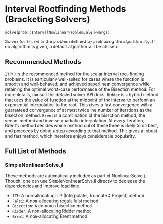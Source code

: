 # Interval Rootfinding Methods (Bracketing Solvers)

`solve(prob::IntervalNonlinearProblem,alg;kwargs)`

Solves for ``f(t)=0`` in the problem defined by `prob` using the algorithm
`alg`. If no algorithm is given, a default algorithm will be chosen.

## Recommended Methods

`ITP()` is the recommended method for the scalar interval root-finding problems. It is particularly well-suited for cases where the function is smooth and well-behaved; and achieved superlinear convergence while retaining the optimal worst-case performance of the Bisection method. For more details, consult the detailed solver API docs. 
`Ridder` is a hybrid method that uses the value of function at the midpoint of the interval to perform an exponential interpolation to the root. This gives a fast convergence with a guaranteed convergence of at most twice the number of iterations as the bisection method.
`Brent` is a combination of the bisection method, the secant method and inverse quadratic interpolation. At every iteration, Brent's method decides which method out of these three is likely to do best, and proceeds by doing a step according to that method. This gives a robust and fast method, which therefore enjoys considerable popularity.

## Full List of Methods

### SimpleNonlinearSolve.jl

These methods are automatically included as part of NonlinearSolve.jl. Though, one can use
SimpleNonlinearSolve.jl directly to decrease the dependencies and improve load time.

  - `ITP`: A non-allocating ITP (Interpolate, Truncate & Project) method
  - `Falsi`: A non-allocating regula falsi method
  - `Bisection`: A common bisection method
  - `Ridder`: A non-allocating Ridder method
  - `Brent`: A non-allocating Brent method
